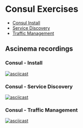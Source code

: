 # Consul Exercises

- [Consul Install](scripts#installing-consul)
- [Service Discovery](scripts#service-discovery)
- [Traffic Management](scripts#traffic-management)


## Ascinema recordings

### Consul - Install 

[![asciicast](https://asciinema.org/a/275098.svg)](https://asciinema.org/a/275098)

### Consul - Service Discovery
[![asciicast](https://asciinema.org/a/275154.svg)](https://asciinema.org/a/275154)

### Consul - Traffic Management
[![asciicast](https://asciinema.org/a/275423.svg)](https://asciinema.org/a/275423)
